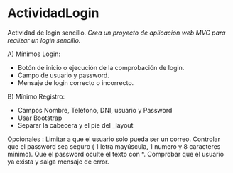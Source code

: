 # ActividadLogin
Actividad de login sencillo.
*Crea un proyecto de aplicación web  MVC para realizar un login sencillo.*

A) Mínimos Login:
- Botón de inicio o ejecución de la comprobación de login.
- Campo de usuario y password.
- Mensaje de login correcto o incorrecto.

B) Mínimo Registro:
- Campos Nombre, Teléfono, DNI, usuario y Password
- Usar Bootstrap
- Separar la cabecera y el pie del _layout

Opcionales :
Limitar a que el usuario solo pueda ser un correo.
Controlar que el password sea seguro ( 1 letra mayúscula, 1 numero y 8 caracteres mínimo).
Que el password oculte el texto con *.
Comprobar que el usuario ya exista y salga mensaje de error.

